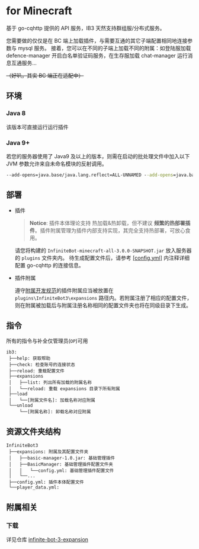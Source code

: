 # for Minecraft

基于 go-cqhttp 提供的 API 服务，IB3 天然支持群组服/分布式服务。

您需要做的仅仅是在 BC 端上加载插件，与需要互通的其它子端配置相同地连接参数与 mysql 服务。
接着，您可以在不同的子端上加载不同的附属：如登陆服加载 defence-manager 开启白名单验证码服务，在生存服加载 chat-manager 运行消息互通服务...

<del>（好叭，其实 BC 端正在适配中）</del>

## 环境

### Java 8

该版本可直接运行运行插件

### Java 9+

若您的服务器使用了 Java9 及以上的版本，则需在启动的批处理文件中加入以下 JVM 参数允许来自未命名模块的反射调用。

```cmd
--add-opens=java.base/java.lang.reflect=ALL-UNNAMED --add-opens=java.base/java.lang.invoke=ALL-UNNAMED --add-opens=java.base/java.util=ALL-UNNAMED
```

## 部署

- 插件

  > **Notice**: 插件本体理论支持 热加载&热卸载，但不建议 **频繁的热部署插件**。插件附属管理为插件内部支持实现，其完全支持热部署，可放心食用。

  请您将构建的 `InfiniteBot-minecraft-all-3.0.0-SNAPSHOT.jar` 放入服务器的 `plugins` 文件夹内。
  待生成配置文件后，请参考 [[config.yml]](src/main/resources/config.yml) 内注释详细配置 go-cqhttp 的连接信息。

- 插件附属

  遵守[附属开发规范](docs/Expansion.md)的插件附属应当被放置在 `plugins\InfiniteBot3\expansions` 路径内。若附属注册了相应的配置文件，则在附属被加载后与附属注册名称相同的配置文件夹也将在同级目录下生成。

## 指令

所有的指令与补全仅管理员(`OP`)可用

```text
ib3:
 ├──help: 获取帮助
 ├──check: 检查账号的连接状态
 ├──reload: 重载配置文件
 ├──expansions
 │   ├──list: 列出所有加载的附属名称
 │   └──reload: 重载 expansions 目录下所有附属
 ├──load
 │   └──[附属文件名]: 加载名称对应附属
 └──unload
     └──[附属名称]: 卸载名称对应附属
```

## 资源文件夹结构

```text
InfiniteBot3
 ├──expansions: 附属及其配置文件夹
 │   ├──basic-manager-1.0.jar: 基础管理插件
 │   ├──BasicManager: 基础管理插件配置文件夹
 │   │   └──config.yml: 基础管理插件配置文件
 │   └──...
 ├──config.yml: 插件本体配置文件
 └──player_data.yml: 
```

## 附属相关

### 下载

详见仓库 [infinite-bot-3-expansion](https://github.com/IllTamer/infinite-bot-3-expansion)


